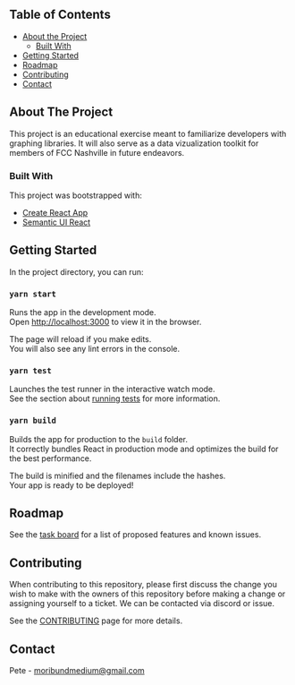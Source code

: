 ## Table of Contents

- [About the Project](#about-the-project)
  - [Built With](#built-with)
- [Getting Started](#getting-started)
- [Roadmap](#roadmap)
- [Contributing](#contributing)
- [Contact](#contact)

## About The Project

This project is an educational exercise meant to familiarize developers with
graphing libraries. It will also serve as a data vizualization toolkit for
members of FCC Nashville in future endeavors.

### Built With

This project was bootstrapped with:

- [Create React App](https://github.com/facebook/create-react-app)
- [Semantic UI React](https://react.semantic-ui.com)

## Getting Started

In the project directory, you can run:

### `yarn start`

Runs the app in the development mode.<br />
Open [http://localhost:3000](http://localhost:3000) to view it in the browser.

The page will reload if you make edits.<br />
You will also see any lint errors in the console.

### `yarn test`

Launches the test runner in the interactive watch mode.<br />
See the section about [running tests](https://facebook.github.io/create-react-app/docs/running-tests) for more information.

### `yarn build`

Builds the app for production to the `build` folder.<br />
It correctly bundles React in production mode and optimizes the build for the best performance.

The build is minified and the filenames include the hashes.<br />
Your app is ready to be deployed!

## Roadmap

See the [task board](https://github.com/nashvillefcc/data-viz/projects/1) for a list of proposed features and known issues.

## Contributing

When contributing to this repository, please first discuss the change you wish to make with the
owners of this repository before making a change or assigning yourself to a ticket. We can be
contacted via discord or issue.

See the [CONTRIBUTING](https://github.com/nashvillefcc/data-viz/blob/master/CONTRIBUTING.md) page for more details.

## Contact

Pete - moribundmedium@gmail.com
